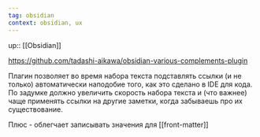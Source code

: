 ```yaml
---
tag: obsidian
context: obsidian, ux
---
```

up:: [[Obsidian]]

https://github.com/tadashi-aikawa/obsidian-various-complements-plugin

Плагин позволяет во время набора текста подставлять ссылки (и не только) автоматически наподобие того, как это сделано в IDE для кода. По задумке должно увеличить скорость набора текста и (что важнее) чаще применять ссылки на другие заметки, когда забываешь про их существование.

Плюс - облегчает записывать значения для [[front-matter]]
